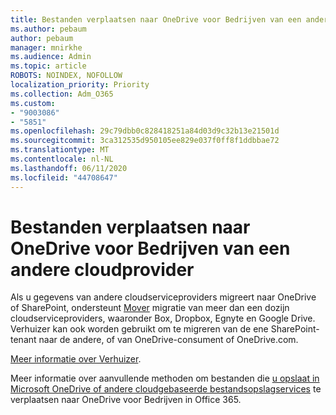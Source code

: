 ```yaml
---
title: Bestanden verplaatsen naar OneDrive voor Bedrijven van een andere cloudprovider
ms.author: pebaum
author: pebaum
manager: mnirkhe
ms.audience: Admin
ms.topic: article
ROBOTS: NOINDEX, NOFOLLOW
localization_priority: Priority
ms.collection: Adm_O365
ms.custom:
- "9003086"
- "5851"
ms.openlocfilehash: 29c79dbb0c828418251a84d03d9c32b13e21501d
ms.sourcegitcommit: 3ca312535d950105ee829e037f0ff8f1ddbbae72
ms.translationtype: MT
ms.contentlocale: nl-NL
ms.lasthandoff: 06/11/2020
ms.locfileid: "44708647"
---
```

# <a name="move-files-into-onedrive-for-business-from-another-cloud-provider"></a>Bestanden verplaatsen naar OneDrive voor Bedrijven van een andere cloudprovider

Als u gegevens van andere cloudserviceproviders migreert naar OneDrive of SharePoint, ondersteunt [Mover](https://go.microsoft.com/fwlink/?linkid=2132453) migratie van meer dan een dozijn cloudserviceproviders, waaronder Box, Dropbox, Egnyte en Google Drive. Verhuizer kan ook worden gebruikt om te migreren van de ene SharePoint-tenant naar de andere, of van OneDrive-consument of OneDrive.com.

[Meer informatie over Verhuizer](https://go.microsoft.com/fwlink/?linkid=2132453).

Meer informatie over aanvullende methoden om bestanden die [u opslaat in Microsoft OneDrive of andere cloudgebaseerde bestandsopslagservices](https://support.microsoft.com/office/7fb28cad-7e25-451f-8b4b-2d1a71e5c0e9) te verplaatsen naar OneDrive voor Bedrijven in Office 365.
